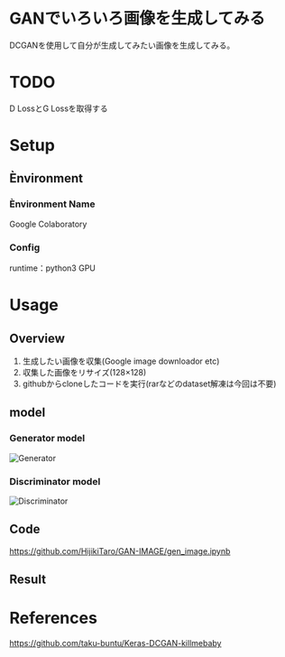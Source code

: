 # GANでいろいろ画像を生成してみる
DCGANを使用して自分が生成してみたい画像を生成してみる。

# TODO
D LossとG Lossを取得する

# Setup
## Ènvironment
### Ènvironment Name
Google Colaboratory
### Config
runtime：python3 GPU  
  
# Usage
## Overview
1. 生成したい画像を収集(Google image downloador etc)
1. 収集した画像をリサイズ(128×128)
1. githubからcloneしたコードを実行(rarなどのdataset解凍は今回は不要)

## model
### Generator model
![Generator](https://github.com/HijikiTaro/GAN-IMAGE/blob/master/image/Gen.png "Generator")

### Discriminator model
![Discriminator](https://github.com/HijikiTaro/GAN-IMAGE/blob/master/image/Dis.png "Discriminator")

## Code
https://github.com/HijikiTaro/GAN-IMAGE/gen_image.ipynb


## Result


# References
https://github.com/taku-buntu/Keras-DCGAN-killmebaby  
